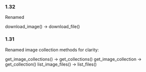 ### 1.32

Renamed 

download_image() -> download_file()

### 1.31

Renamed image collection methods for clarity:

get_image_collections() -> get_collections()
get_image_collection -> get_collection()
list_image_files() -> list_files()
